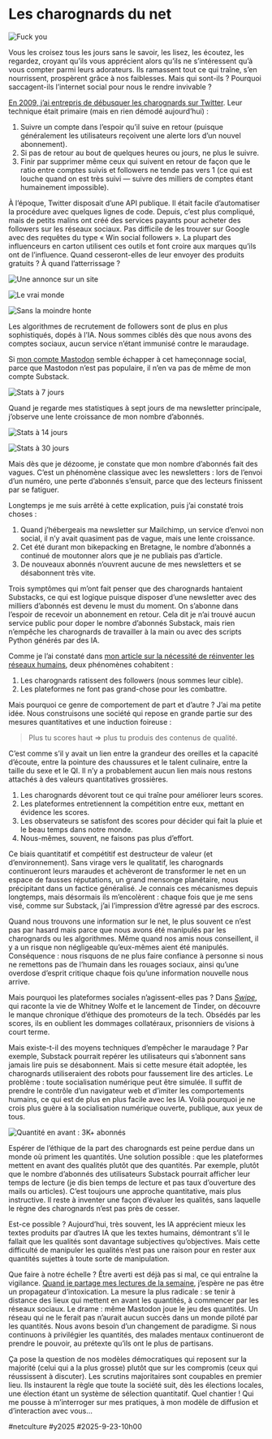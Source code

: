 # Les charognards du net

![Fuck you](_i/2025-09-22-092341.webp)

Vous les croisez tous les jours sans le savoir, les lisez, les écoutez, les regardez, croyant qu’ils vous apprécient alors qu’ils ne s’intéressent qu’à vous compter parmi leurs adorateurs. Ils ramassent tout ce qui traîne, s’en nourrissent, prospèrent grâce à nos faiblesses. Mais qui sont-ils ? Pourquoi saccagent-ils l’internet social pour nous le rendre invivable ?

[En 2009, j’ai entrepris de débusquer les charognards sur Twitter](https://tcrouzet.com/2009/09/24/qui-a-la-plus-grosse-quequette-sur-twitter/). Leur technique était primaire (mais en rien démodé aujourd’hui) :

1. Suivre un compte dans l’espoir qu’il suive en retour (puisque généralement les utilisateurs reçoivent une alerte lors d’un nouvel abonnement).
2. Si pas de retour au bout de quelques heures ou jours, ne plus le suivre.
3. Finir par supprimer même ceux qui suivent en retour de façon que le ratio entre comptes suivis et followers ne tende pas vers 1 (ce qui est louche quand on est très suivi — suivre des milliers de comptes étant humainement impossible).

À l’époque, Twitter disposait d’une API publique. Il était facile d’automatiser la procédure avec quelques lignes de code. Depuis, c’est plus compliqué, mais de petits malins ont créé des services payants pour acheter des followers sur les réseaux sociaux. Pas difficile de les trouver sur Google avec des requêtes du type « Win social followers ». La plupart des influenceurs en carton utilisent ces outils et font croire aux marques qu’ils ont de l’influence. Quand cesseront-elles de leur envoyer des produits gratuits ? À quand l’atterrissage ?

![Une annonce sur un site](_i/charognard-04.webp)

![Le vrai monde](_i/charognard-05.webp)

![Sans la moindre honte](_i/charognard-06.webp)

Les algorithmes de recrutement de followers sont de plus en plus sophistiqués, dopés à l’IA. Nous sommes ciblés dès que nous avons des comptes sociaux, aucun service n’étant immunisé contre le maraudage.

Si [mon compte Mastodon](https://mamot.fr/@tcrouzet) semble échapper à cet hameçonnage social, parce que Mastodon n’est pas populaire, il n’en va pas de même de mon compte Substack.

![Stats à 7 jours](_i/charognard-01.webp)

Quand je regarde mes statistiques à sept jours de ma newsletter principale, j’observe une lente croissance de mon nombre d’abonnés.

![Stats à 14 jours](_i/charognard-02.webp)

![Stats à 30 jours](_i/charognard-03.webp)

Mais dès que je dézoome, je constate que mon nombre d’abonnés fait des vagues. C’est un phénomène classique avec les newsletters : lors de l’envoi d’un numéro, une perte d’abonnés s’ensuit, parce que des lecteurs finissent par se fatiguer.

Longtemps je me suis arrêté à cette explication, puis j’ai constaté trois choses :

1. Quand j’hébergeais ma newsletter sur Mailchimp, un service d’envoi non social, il n’y avait quasiment pas de vague, mais une lente croissance.
2. Cet été durant mon bikepacking en Bretagne, le nombre d’abonnés a continué de moutonner alors que je ne publiais pas d’article.
3. De nouveaux abonnés n’ouvrent aucune de mes newsletters et se désabonnent très vite.

Trois symptômes qui m’ont fait penser que des charognards hantaient Substacks, ce qui est logique puisque disposer d’une newsletter avec des milliers d’abonnés est devenu le must du moment. On s’abonne dans l’espoir de recevoir un abonnement en retour. Cela dit je n’ai trouvé aucun service public pour doper le nombre d’abonnés Substack, mais rien n’empêche les charognards de travailler à la main ou avec des scripts Python générés par des IA.

Comme je l’ai constaté dans [mon article sur la nécessité de réinventer les réseaux humains](https://tcrouzet.com/2025/09/19/human-networks/), deux phénomènes cohabitent :

1. Les charognards ratissent des followers (nous sommes leur cible).
2. Les plateformes ne font pas grand-chose pour les combattre.

Mais pourquoi ce genre de comportement de part et d’autre ? J’ai ma petite idée. Nous construisons une société qui repose en grande partie sur des mesures quantitatives et une induction foireuse :

>Plus tu scores haut => plus tu produis des contenus de qualité.

C’est comme s’il y avait un lien entre la grandeur des oreilles et la capacité d’écoute, entre la pointure des chaussures et le talent culinaire, entre la taille du sexe et le QI. Il n’y a probablement aucun lien mais nous restons attachés à des valeurs quantitatives grossières.

1. Les charognards dévorent tout ce qui traîne pour améliorer leurs scores.
2. Les plateformes entretiennent la compétition entre eux, mettant en évidence les scores.
3. Les observateurs se satisfont des scores pour décider qui fait la pluie et le beau temps dans notre monde.
4. Nous-mêmes, souvent, ne faisons pas plus d’effort.

Ce biais quantitatif et compétitif est destructeur de valeur (et d’environnement). Sans virage vers le qualitatif, les charognards continueront leurs maraudes et achèveront de transformer le net en un espace de fausses réputations, un grand mensonge planétaire, nous précipitant dans un factice généralisé. Je connais ces mécanismes depuis longtemps, mais désormais ils m’encolèrent : chaque fois que je me sens visé, comme sur Substack, j’ai l’impression d’être agressé par des escrocs.

Quand nous trouvons une information sur le net, le plus souvent ce n’est pas par hasard mais parce que nous avons été manipulés par les charognards ou les algorithmes. Même quand nos amis nous conseillent, il y a un risque non négligeable qu’eux-mêmes aient été manipulés. Conséquence : nous risquons de ne plus faire confiance à personne si nous ne remettons pas de l’humain dans les rouages sociaux, ainsi qu’une overdose d’esprit critique chaque fois qu’une information nouvelle nous arrive.

Mais pourquoi les plateformes sociales n’agissent-elles pas ? Dans [*Swipe*](https://fr.wikipedia.org/wiki/Swipe), qui raconte la vie de Whitney Wolfe et le lancement de Tinder, on découvre le manque chronique d’éthique des promoteurs de la tech. Obsédés par les scores, ils en oublient les dommages collatéraux, prisonniers de visions à court terme.

Mais existe-t-il des moyens techniques d’empêcher le maraudage ? Par exemple, Substack pourrait repérer les utilisateurs qui s’abonnent sans jamais lire puis se désabonnent. Mais si cette mesure était adoptée, les charognards utiliseraient des robots pour faussement lire des articles. Le problème : toute socialisation numérique peut être simulée. Il suffit de prendre le contrôle d’un navigateur web et d’imiter les comportements humains, ce qui est de plus en plus facile avec les IA. Voilà pourquoi je ne crois plus guère à la socialisation numérique ouverte, publique, aux yeux de tous.

![Quantité en avant : 3K+ abonnés](_i/charognard-07.webp)

Espérer de l’éthique de la part des charognards est peine perdue dans un monde où priment les quantités. Une solution possible : que les plateformes mettent en avant des qualités plutôt que des quantités. Par exemple, plutôt que le nombre d’abonnés des utilisateurs Substack pourrait afficher leur temps de lecture (je dis bien temps de lecture et pas taux d’ouverture des mails ou articles). C’est toujours une approche quantitative, mais plus instructive. Il reste à inventer une façon d’évaluer les qualités, sans laquelle le règne des charognards n’est pas près de cesser.

Est-ce possible ? Aujourd’hui, très souvent, les IA apprécient mieux les textes produits par d’autres IA que les textes humains, démontrant s’il le fallait que les qualités sont davantage subjectives qu’objectives. Mais cette difficulté de manipuler les qualités n’est pas une raison pour en rester aux quantités sujettes à toute sorte de manipulation.

Que faire à notre échelle ? Être averti est déjà pas si mal, ce qui entraîne la vigilance. [Quand je partage mes lectures de la semaine](https://tcrouzet.com/tag/digest/), j’espère ne pas être un propagateur d’intoxication. La mesure la plus radicale : se tenir à distance des lieux qui mettent en avant les quantités, à commencer par les réseaux sociaux. Le drame : même Mastodon joue le jeu des quantités. Un réseau qui ne le ferait pas n’aurait aucun succès dans un monde piloté par les quantités. Nous avons besoin d’un changement de paradigme. Si nous continuons à privilégier les quantités, des malades mentaux continueront de prendre le pouvoir, au prétexte qu’ils ont le plus de partisans.

Ça pose la question de nos modèles démocratiques qui reposent sur la majorité (celui qui a la plus grosse) plutôt que sur les compromis (ceux qui réussissent à discuter). Les scrutins majoritaires sont coupables en premier lieu. Ils instaurent la règle que toute la société suit, dès les élections locales, une élection étant un système de sélection quantitatif. Quel chantier ! Qui me pousse à m’interroger sur mes pratiques, à mon modèle de diffusion et d’interaction avec vous…

#netculture #y2025 #2025-9-23-10h00
